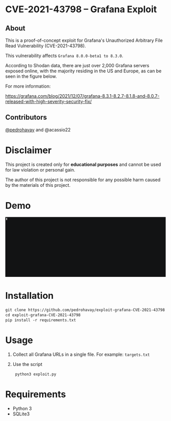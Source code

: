 # CVE-2021-43798 – Grafana Exploit

## About

This is a proof-of-concept exploit for Grafana's Unauthorized Arbitrary File Read Vulnerability (CVE-2021-43798).

This vulnerability affects `Grafana 8.0.0-beta1 to 8.3.0`.

According to Shodan data, there are just over 2,000 Grafana servers exposed online, with the majority residing in the US and Europe, as can be seen in the figure below.

For more information:

https://grafana.com/blog/2021/12/07/grafana-8.3.1-8.2.7-8.1.8-and-8.0.7-released-with-high-severity-security-fix/
## Contributors

[@pedrohavay](https://twitter.com/pedrohavay) and @acassio22
# Disclaimer

This project is created only for **educational purposes** and cannot be used for law violation or personal gain.

The author of this project is not responsible for any possible harm caused by the materials of this project.

# Demo

![image](demo.gif)

# Installation

    git clone https://github.com/pedrohavay/exploit-grafana-CVE-2021-43798
    cd exploit-grafana-CVE-2021-43798
    pip install -r requirements.txt

# Usage

1. Collect all Grafana URLs in a single file. For example: `targets.txt`

2. Use the script

        python3 exploit.py

# Requirements

- Python 3
- SQLite3
